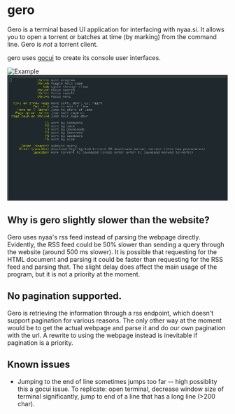 # gero
Gero is a terminal based UI application for interfacing with nyaa.si. It allows you to 
open a torrent or batches at time (by marking) from the command line. Gero is *not* a torrent client. 

gero uses [gocui](https://github.com/jroimartin/gocui) to create its console user interfaces.

![Example](https://raw.githubusercontent.com/hueyjj/gero/master/screenshots/home.PNG)
![Help](https://raw.githubusercontent.com/hueyjj/gero/master/screenshots/help.PNG)


## Why is gero slightly slower than the website?
Gero uses nyaa's rss feed instead of parsing the webpage directly. Evidently, the RSS feed could be 50% slower than sending a query through the website (around 500 ms slower).
It is possible that requesting for the HTML document and parsing it could be faster than
requesting for the RSS feed and parsing that. The slight delay does affect the main usage of the
program, but it is not a priority at the moment.

## No pagination supported. 
Gero is retrieving the information through a rss endpoint, which doesn't support pagination for various reasons. The only other way at the moment would be to get the actual webpage and parse it and do our own pagination with the url. A rewrite to using the webpage instead is inevitable if pagination is a priority.

## Known issues
- Jumping to the end of line sometimes jumps too far -- high possiblity this a gocui issue. 
To replicate: open terminal, decrease window size of terminal significantly, jump to end of a line that has a long line (>200 char). 